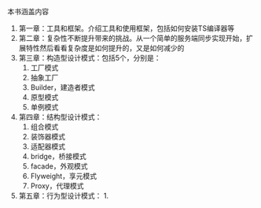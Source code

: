 本书涵盖内容

1. 第一章：工具和框架。介绍工具和使用框架，包括如何安装TS编译器等
2. 第二章：复杂性不断提升带来的挑战。从一个简单的服务端同步实现开始，扩展特性然后看看复杂度是如何提升的，又是如何减少的
3. 第三章：构造型设计模式：包括5个，分别是：
   1. 工厂模式
   2. 抽象工厂
   3. Builder，建造者模式
   4. 原型模式
   5. 单例模式
4. 第四章：结构型设计模式：
   1. 组合模式
   2. 装饰器模式
   3. 适配器模式
   4. bridge，桥接模式
   5. facade，外观模式
   6. Flyweight，享元模式
   7. Proxy，代理模式
5. 第五章：行为型设计模式：
   1. 